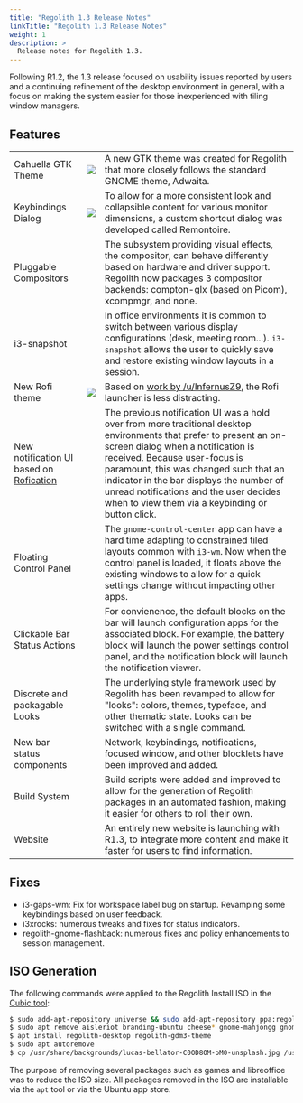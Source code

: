 ```yaml
---
title: "Regolith 1.3 Release Notes"
linkTitle: "Regolith 1.3 Release Notes"
weight: 1
description: >
  Release notes for Regolith 1.3.
---
```


Following R1.2, the 1.3 release focused on usability issues reported by users and a continuing refinement of the desktop environment in general, with a focus on making the system easier for those inexperienced with tiling window managers.

## Features

<table class="table">
    <tbody>
        <tr>
            <td>Cahuella GTK Theme</td>
            <td><img src="../regolith-screenshot-widgets.png"></img></td>
            <td>A new GTK theme was created for Regolith that more closely follows the standard GNOME theme, Adwaita.</td>
        </tr>
        <tr>
            <td>Keybindings Dialog</td>
            <td><img src="../regolith-screenshot-remontoire.png"></img></td>
            <td>To allow for a more consistent look and collapsible content for various monitor dimensions, a custom shortcut dialog was developed called Remontoire.</td>
        </tr>
        <tr>
            <td>Pluggable Compositors</td>
            <td></td>
            <td>The subsystem providing visual effects, the compositor, can behave differently based on hardware and driver support. Regolith now packages 3 compositor backends: compton-glx (based on Picom), xcompmgr, and none.</td>
        </tr>
        <tr>
            <td>i3-snapshot</td>
            <td></td>
            <td>In office environments it is common to switch between various display configurations (desk, meeting room...).  <code>i3-snapshot</code> allows the user to quickly save and restore existing window layouts in a session.</td>
        </tr>
        <tr>
            <td>New Rofi theme</td>
            <td><img src="../regolith-screenshot-rofi.png"></img></td>
            <td>Based on <a href="https://www.reddit.com/r/unixporn/comments/ehdj6b/i3gaps_nordic_beauty/">work by /u/InfernusZ9</a>, the Rofi launcher is less distracting.</td>
        </tr>
        <tr>
            <td>New notification UI based on <a href="https://github.com/DaveDavenport/Rofication">Rofication<a/></td>
            <td></td>
            <td>The previous notification UI was a hold over from more traditional desktop environments that prefer to present an on-screen dialog when a notification is received. Because user-focus is paramount, this was changed such that an indicator in the bar displays the number of unread notifications and the user decides when to view them via a keybinding or button click.</td>
        </tr>
        <tr>
            <td>Floating Control Panel</td>
            <td></td>
            <td>The <code>gnome-control-center</code> app can have a hard time adapting to constrained tiled layouts common with <code>i3-wm</code>. Now when the control panel is loaded, it floats above the existing windows to allow for a quick settings change without impacting other apps.</td>
        </tr>
        <tr>
            <td>Clickable Bar Status Actions</td>
            <td></td>
            <td>For convienence, the default blocks on the bar will launch configuration apps for the associated block.  For example, the battery block will launch the power settings control panel, and the notification block will launch the notification viewer.</td>
        </tr>
        <tr>
            <td>Discrete and packagable Looks</td>
            <td></td>
            <td>The underlying style framework used by Regolith has been revamped to allow for "looks": colors, themes, typeface, and other thematic state.  Looks can be switched with a single command.</td>
        </tr>
        <tr>
            <td>New bar status components</td>
            <td></td>
            <td>Network, keybindings, notifications, focused window, and other blocklets have been improved and added.</td>
        </tr>
        <tr>
            <td>Build System</td>
            <td></td>
            <td>Build scripts were added and improved to allow for the generation of Regolith packages in an automated fashion, making it easier for others to roll their own.</td>
        </tr>
        <tr>
            <td>Website</td>
            <td></td>
            <td>An entirely new website is launching with R1.3, to integrate more content and make it faster for users to find information.</td>
        </tr>
    </tbody>
</table>

## Fixes

* i3-gaps-wm: Fix for workspace label bug on startup. Revamping some keybindings based on user feedback.
* i3xrocks: numerous tweaks and fixes for status indicators.
* regolith-gnome-flashback: numerous fixes and policy enhancements to session management.

## ISO Generation

The following commands were applied to the Regolith Install ISO in the [Cubic tool](https://launchpad.net/cubic):
```bash
$ sudo add-apt-repository universe && sudo add-apt-repository ppa:regolith-linux/release
$ sudo apt remove aisleriot branding-ubuntu cheese* gnome-mahjongg gnome-sudoku gnome-mines gnome-todo* gnome-video-* libchees* libgnome-games* libreoffice* remmina* rhythmbox* shotwell* thunderbird* totem* ure ubuntu-session ubuntu-web-launchers
$ apt install regolith-desktop regolith-gdm3-theme
$ sudo apt autoremove
$ cp /usr/share/backgrounds/lucas-bellator-C0OD8OM-oM0-unsplash.jpg /usr/share/backgrounds/warty-final-ubuntu.png
```

The purpose of removing several packages such as games and libreoffice was to reduce the ISO size.  All packages removed in the ISO are installable via the `apt` tool or via the Ubuntu app store.